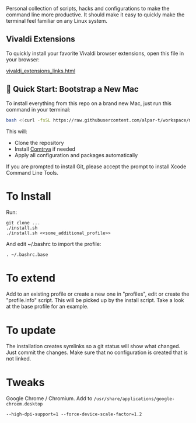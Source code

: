 Personal collection of scripts, hacks and configurations to make the command line more productive.
It should make it easy to quickly make the terminal feel familiar on any Linux system.

## Vivaldi Extensions

To quickly install your favorite Vivaldi browser extensions, open this file in your browser:

[vivaldi_extensions_links.html](./vivaldi_extensions_links.html)

## 🚀 Quick Start: Bootstrap a New Mac

To install everything from this repo on a brand new Mac, just run this command in your terminal:

```sh
bash <(curl -fsSL https://raw.githubusercontent.com/alpar-t/workspace/master/run_comtrya.sh)
```

This will:
- Clone the repository
- Install [Comtrya](https://comtrya.dev/) if needed
- Apply all configuration and packages automatically

If you are prompted to install Git, please accept the prompt to install Xcode Command Line Tools.


# To Install

Run: 

    git clone ...
    ./install.sh
    ./install.sh <<some_additional_profile>>

And edit ~/.bashrc to import the profile:

    . ~/.bashrc.base
 
# To extend 

Add to an existing profile or create a new one in "profiles", edit or create the "profile.info"
script. This will be picked up by the install script. Take a look at the base profile for an
example.


# To update

The installation creates symlinks so a git status will show what changed. Just commit the changes.
Make sure that no configuration is created that is not linked.

# Tweaks 

Google Chrome / Chromium. Add to `/usr/share/applications/google-chroem.desktop`
```
--high-dpi-support=1 --force-device-scale-factor=1.2
```

